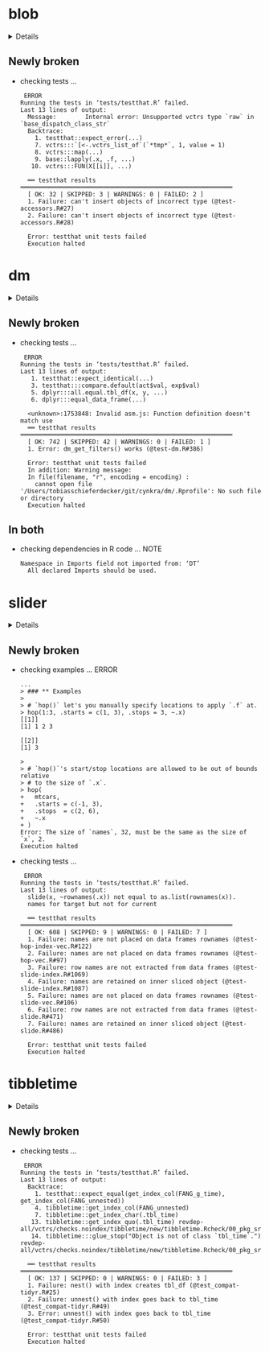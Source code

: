 # blob

<details>

* Version: 1.2.1
* Source code: https://github.com/cran/blob
* URL: https://github.com/tidyverse/blob
* BugReports: https://github.com/tidyverse/blob/issues
* Date/Publication: 2020-01-20 22:50:02 UTC
* Number of recursive dependencies: 38

Run `revdep_details(,"blob")` for more info

</details>

## Newly broken

*   checking tests ...
    ```
     ERROR
    Running the tests in ‘tests/testthat.R’ failed.
    Last 13 lines of output:
      Message:        Internal error: Unsupported vctrs type `raw` in `base_dispatch_class_str`
      Backtrace:
        1. testthat::expect_error(...)
        7. vctrs:::`[<-.vctrs_list_of`(`*tmp*`, 1, value = 1)
        8. vctrs:::map(...)
        9. base::lapply(.x, .f, ...)
       10. vctrs:::FUN(X[[i]], ...)
      
      ══ testthat results  ═══════════════════════════════════════════════════════════
      [ OK: 32 | SKIPPED: 3 | WARNINGS: 0 | FAILED: 2 ]
      1. Failure: can't insert objects of incorrect type (@test-accessors.R#27) 
      2. Failure: can't insert objects of incorrect type (@test-accessors.R#28) 
      
      Error: testthat unit tests failed
      Execution halted
    ```

# dm

<details>

* Version: 0.1.1
* Source code: https://github.com/cran/dm
* Date/Publication: 2020-03-12 17:30:02 UTC
* Number of recursive dependencies: 116

Run `revdep_details(,"dm")` for more info

</details>

## Newly broken

*   checking tests ...
    ```
     ERROR
    Running the tests in ‘tests/testthat.R’ failed.
    Last 13 lines of output:
       1. testthat::expect_identical(...)
       3. testthat:::compare.default(act$val, exp$val)
       5. dplyr:::all.equal.tbl_df(x, y, ...)
       6. dplyr:::equal_data_frame(...)
      
      <unknown>:1753848: Invalid asm.js: Function definition doesn't match use
      ══ testthat results  ═══════════════════════════════════════════════════════════
      [ OK: 742 | SKIPPED: 42 | WARNINGS: 0 | FAILED: 1 ]
      1. Error: dm_get_filters() works (@test-dm.R#386) 
      
      Error: testthat unit tests failed
      In addition: Warning message:
      In file(filename, "r", encoding = encoding) :
        cannot open file '/Users/tobiasschieferdecker/git/cynkra/dm/.Rprofile': No such file or directory
      Execution halted
    ```

## In both

*   checking dependencies in R code ... NOTE
    ```
    Namespace in Imports field not imported from: ‘DT’
      All declared Imports should be used.
    ```

# slider

<details>

* Version: 0.1.2
* Source code: https://github.com/cran/slider
* URL: https://github.com/DavisVaughan/slider
* BugReports: https://github.com/DavisVaughan/slider/issues
* Date/Publication: 2020-03-10 15:10:02 UTC
* Number of recursive dependencies: 59

Run `revdep_details(,"slider")` for more info

</details>

## Newly broken

*   checking examples ... ERROR
    ```
    ...
    > ### ** Examples
    > 
    > # `hop()` let's you manually specify locations to apply `.f` at.
    > hop(1:3, .starts = c(1, 3), .stops = 3, ~.x)
    [[1]]
    [1] 1 2 3
    
    [[2]]
    [1] 3
    
    > 
    > # `hop()`'s start/stop locations are allowed to be out of bounds relative
    > # to the size of `.x`.
    > hop(
    +   mtcars,
    +   .starts = c(-1, 3),
    +   .stops  = c(2, 6),
    +   ~.x
    + )
    Error: The size of `names`, 32, must be the same as the size of `x`, 2.
    Execution halted
    ```

*   checking tests ...
    ```
     ERROR
    Running the tests in ‘tests/testthat.R’ failed.
    Last 13 lines of output:
      slide(x, ~rownames(.x)) not equal to as.list(rownames(x)).
      names for target but not for current
      
      ══ testthat results  ═══════════════════════════════════════════════════════════
      [ OK: 608 | SKIPPED: 9 | WARNINGS: 0 | FAILED: 7 ]
      1. Failure: names are not placed on data frames rownames (@test-hop-index-vec.R#122) 
      2. Failure: names are not placed on data frames rownames (@test-hop-vec.R#97) 
      3. Failure: row names are not extracted from data frames (@test-slide-index.R#1069) 
      4. Failure: names are retained on inner sliced object (@test-slide-index.R#1087) 
      5. Failure: names are not placed on data frames rownames (@test-slide-vec.R#106) 
      6. Failure: row names are not extracted from data frames (@test-slide.R#471) 
      7. Failure: names are retained on inner sliced object (@test-slide.R#486) 
      
      Error: testthat unit tests failed
      Execution halted
    ```

# tibbletime

<details>

* Version: 0.1.3
* Source code: https://github.com/cran/tibbletime
* URL: https://github.com/business-science/tibbletime
* BugReports: https://github.com/business-science/tibbletime/issues
* Date/Publication: 2019-09-20 05:00:02 UTC
* Number of recursive dependencies: 64

Run `revdep_details(,"tibbletime")` for more info

</details>

## Newly broken

*   checking tests ...
    ```
     ERROR
    Running the tests in ‘tests/testthat.R’ failed.
    Last 13 lines of output:
      Backtrace:
        1. testthat::expect_equal(get_index_col(FANG_g_time), get_index_col(FANG_unnested))
        4. tibbletime::get_index_col(FANG_unnested)
        7. tibbletime::get_index_char(.tbl_time)
       13. tibbletime::get_index_quo(.tbl_time) revdep-all/vctrs/checks.noindex/tibbletime/new/tibbletime.Rcheck/00_pkg_src/tibbletime/R/getters.R:28:2
       14. tibbletime:::glue_stop("Object is not of class `tbl_time`.") revdep-all/vctrs/checks.noindex/tibbletime/new/tibbletime.Rcheck/00_pkg_src/tibbletime/R/getters.R:12:2
      
      ══ testthat results  ═══════════════════════════════════════════════════════════
      [ OK: 137 | SKIPPED: 0 | WARNINGS: 0 | FAILED: 3 ]
      1. Failure: nest() with index creates tbl_df (@test_compat-tidyr.R#25) 
      2. Failure: unnest() with index goes back to tbl_time (@test_compat-tidyr.R#49) 
      3. Error: unnest() with index goes back to tbl_time (@test_compat-tidyr.R#50) 
      
      Error: testthat unit tests failed
      Execution halted
    ```

